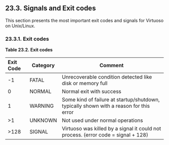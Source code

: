 <div>

<div>

<div>

<div>

## 23.3. Signals and Exit codes

</div>

</div>

</div>

This section presents the most important exit codes and signals for
Virtuoso on Unix/Linux.

<div>

<div>

<div>

<div>

### 23.3.1. Exit codes

</div>

</div>

</div>

<div>

**Table 23.2. Exit codes**

<div>

| Exit Code | Category | Comment                                                                                |
|:----------|----------|----------------------------------------------------------------------------------------|
| -1        | FATAL    | Unrecoverable condition detected like disk or memory full                              |
| 0         | NORMAL   | Normal exit with success                                                               |
| 1         | WARNING  | Some kind of failure at startup/shutdown, typically shown with a reason for this error |
| \>1       | UNKNOWN  | Not used under normal operations                                                       |
| \>128     | SIGNAL   | Virtuoso was killed by a signal it could not process. (error code = signal + 128)      |

</div>

</div>

  

</div>

</div>
